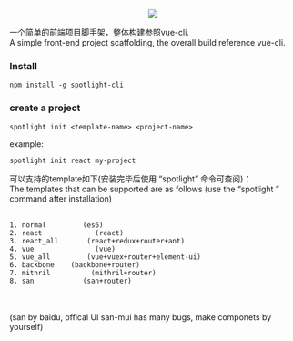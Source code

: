 <p align="center">
    <img src="https://github.com/yuminjustin/spotlight-cli/blob/master/static/sp_wihte.png">
</p>
一个简单的前端项目脚手架，整体构建参照vue-cli.  <br>
A simple front-end project scaffolding, the overall build reference vue-cli. <br>

### Install

    npm install -g spotlight-cli

### create a project

    spotlight init <template-name> <project-name>

example:

    spotlight init react my-project



可以支持的template如下(安装完毕后使用 “spotlight” 命令可查阅)：<br>
The templates that can be supported are as follows (use the “spotlight ” command after installation)<br><br>

    1. normal         (es6)  
    2. react             (react) 
    3. react_all       (react+redux+router+ant)
    4. vue               (vue)
    5. vue_all         (vue+vuex+router+element-ui) 
    6. backbone    (backbone+router)
    7. mithril          (mithril+router)  
    8. san            (san+router)
    
    
<br><br>
(san by baidu, offical UI san-mui has many bugs, make componets by yourself)

